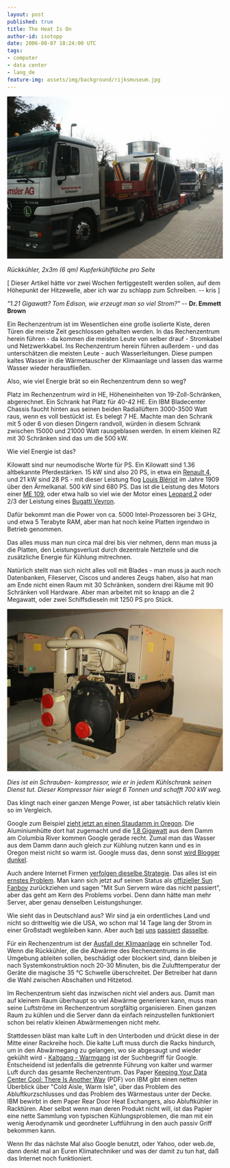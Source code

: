 ```yaml
---
layout: post
published: true
title: The Heat Is On
author-id: isotopp
date: 2006-08-07 18:24:00 UTC
tags:
- computer
- data center
- lang_de
feature-img: assets/img/background/rijksmuseum.jpg
---
```


![](/uploads/cpu_kuehler.jpg)

*Rückkühler, 2x3m (6 qm) Kupferkühlfläche pro Seite*

[ Dieser Artikel hätte vor zwei Wochen fertiggestellt werden sollen, auf dem Höhepunkt der Hitzewelle, aber ich war zu schlapp zum Schreiben. -- kris ]

*"1.21 Gigawatt? Tom Edison, wie erzeugt man so viel Strom?"* -- **Dr. Emmett Brown**

Ein Rechenzentrum ist im Wesentlichen eine große isolierte Kiste, deren Türen die meiste Zeit geschlossen gehalten werden.
In das Rechenzentrum herein führen - da kommen die meisten Leute von selber drauf - Stromkabel und Netzwerkkabel. 
Ins Rechenzentrum herein führen außerdem - und das unterschätzen die meisten Leute - auch Wasserleitungen.
Diese pumpen kaltes Wasser in die Wärmetauscher der Klimaanlage und lassen das warme Wasser wieder herausfließen.

Also, wie viel Energie brät so ein Rechenzentrum denn so weg?

Platz im Rechenzentrum wird in HE, Höheneinheiten von 19-Zoll-Schränken, abgerechnet. 
Ein Schrank hat Platz für 40-42 HE.
Ein IBM Bladecenter Chassis faucht hinten aus seinen beiden Radiallüftern 3000-3500 Watt raus, wenn es voll bestückt ist.
Es belegt 7 HE.
Machte man den Schrank mit 5 oder 6 von diesen Dingern randvoll, würden in diesem Schrank zwischen 15000 und 21000 Watt rausgeblasen werden. 
In einem kleinen RZ mit 30 Schränken sind das um die 500 kW.

Wie viel Energie ist das?

Kilowatt sind nur neumodische Worte für PS.
Ein Kilowatt sind 1.36 altbekannte Pferdestärken.
15 kW sind also 20 PS, in etwa ein
[Renault 4](http://en.wikipedia.org/wiki/Renault_4),
und 21 kW sind 28 PS - mit dieser Leistung flog 
[Louis Blériot](http://de.wikipedia.org/wiki/Blériot_XI)
im Jahre 1909 über den Ärmelkanal. 
500 kW sind 680 PS. Das ist die Leistung des Motors einer 
[ME 109](http://de.wikipedia.org/wiki/Messerschmitt_Bf_109), 
oder etwa halb so viel wie der Motor eines 
[Leopard 2](http://de.wikipedia.org/wiki/Leopard_2) 
oder 2/3 der Leistung eines 
[Bugatti Veyron](http://de.wikipedia.org/wiki/Bugatti_Veyron_16.4).

Dafür bekommt man die Power von ca. 5000 Intel-Prozessoren bei 3 GHz, und etwa 5 Terabyte RAM, aber man hat noch keine Platten irgendwo in Betrieb genommen.

Das alles muss man nun circa mal drei bis vier nehmen, denn man muss ja die Platten, den Leistungsverlust durch dezentrale Netzteile und die zusätzliche Energie für Kühlung mitrechnen.

Natürlich stellt man sich nicht alles voll mit Blades - man muss ja auch noch Datenbanken, Fileserver, Ciscos und anderes Zeugs haben, also hat man am Ende nicht einen Raum mit 30 Schränken, sondern drei Räume mit 90 Schränken voll Hardware.
Aber man arbeitet mit so knapp an die 2 Megawatt, oder zwei Schiffsdieseln mit 1250 PS pro Stück.

![](/uploads/schraubenkompressor.jpg)

*Dies ist ein Schrauben- kompressor, wie er in jedem Kühlschrank seinen Dienst tut.*
*Dieser Kompressor hier wiegt 6 Tonnen und schafft 700 kW weg.*

Das klingt nach einer ganzen Menge Power, ist aber tatsächlich relativ klein so im Vergleich. 

Google zum Beispiel 
[zieht jetzt an einen Staudamm in Oregon](http://weblog.philringnalda.com/2005/03/17/just-how-much-power-does-google-need). 
Die Aluminiumhütte dort hat zugemacht und die 
[1.8 Gigawatt](http://www.nwp.usace.army.mil/op/d/thedalles.asp)
aus dem Damm am Columbia River kommen Google gerade recht. 
Zumal man das Wasser aus dem Damm dann auch gleich zur Kühlung nutzen kann und es in Oregon meist nicht so warm ist. 
Google muss das, denn sonst 
[wird Blogger dunkel](http://buzz.blogger.com/2005/03/more-power.html).

Auch andere Internet Firmen 
[verfolgen dieselbe Strategie](http://seattletimes.nwsource.com/cgi-bin/PrintStory.pl?document_id=2003114987&zsection_id=2002119995&slug=microsoft09&date=20060709). 
Das alles ist ein 
[ernstes Problem](http://www.theinquirer.net/default.aspx?article=33507).
Man kann sich jetzt auf seinen Status als 
[offizieller Sun Fanboy](http://www.c0t0d0s0.org/archives/1533-Answer-to-the-heat-problem-The-HP-way.html)
zurückziehen und sagen "Mit Sun Servern wäre das nicht passiert", aber das geht am Kern des Problems vorbei.
Denn dann hätte man mehr Server, aber genau denselben Leistungshunger.

Wie sieht das in Deutschland aus? 
Wir sind ja ein ordentliches Land und nicht so drittweltig wie die USA, wo schon mal 14 Tage lang der Strom in einer Großstadt wegbleiben kann. 
Aber auch 
[bei](http://www.ka-news.de/kultur/news.php4?show=tja200387-125H) 
[uns](http://www.welt.de/data/2006/07/20/965948.html) 
[passiert](http://www.welt.de/data/2006/07/20/965948.html) 
[dasselbe](http://www.n24.de/boulevard/nus/index.php/a2006072612193397133).

Für ein Rechenzentrum ist der 
[Ausfall der Klimaanlage](http://www.heise.de/newsticker/meldung/59551) 
ein schneller Tod.
Wenn die Rückkühler, die die Abwärme des Rechenzentrums in die Umgebung ableiten sollen, beschädigt oder blockiert sind, dann bleiben je nach Systemkonstruktion noch 20-30 Minuten, bis die Zulufttemperatur der Geräte die magische 35 °C Schwelle überschreitet. 
Der Betreiber hat dann die Wahl zwischen Abschalten und Hitzetod.

Im Rechenzentrum sieht das inzwischen nicht viel anders aus.
Damit man auf kleinem Raum überhaupt so viel Abwärme generieren kann, muss man seine Luftströme im Rechenzentrum sorgfältig organisieren. 
Einen ganzen Raum zu kühlen und die Server dann da einfach reinzustellen funktioniert schon bei relativ kleinen Abwärmemengen nicht mehr. 

Stattdessen bläst man kalte Luft in den Unterboden und drückt diese in der Mitte einer Rackreihe hoch.
Die kalte Luft muss durch die Racks hindurch, um in den Abwärmegang zu gelangen, wo sie abgesaugt und wieder gekühlt wird - 
[Kaltgang - Warmgang](http://www.conect-online.de/klima_02.html)
ist der Suchbegriff für Google.
Entscheidend ist jedenfalls die getrennte Führung von kalter und warmer Luft durch das gesamte Rechenzentrum.
Das Paper 
[Keeping Your Data Center Cool: There Is Another Way](http://www-03.ibm.com/servers/eserver/xseries/storage/pdf/IBM_Rear_Door_Heat_Exchanger_FINAL.pdf) (PDF) 
von IBM gibt einen netten Überblick über "Cold Aisle, Warm Isle", über das Problem des Abluftkurzschlusses und das Problem des Wärmestaus unter der Decke.
IBM bewirbt in dem Paper Rear Door Heat Exchangers, also Abluftkühler in Racktüren.
Aber selbst wenn man deren Produkt nicht will, ist das Papier eine nette Sammlung von typischen Kühlungsproblemen, die man mit ein wenig Aerodynamik und geordneter Luftführung in den auch passiv Griff bekommen kann.

Wenn Ihr das nächste Mal also Google benutzt, oder Yahoo, oder web.de, dann denkt mal an Euren Klimatechniker und was der damit zu tun hat, daß das Internet noch funktioniert.
